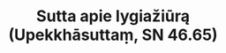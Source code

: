 ---
layout: page
title: 'Sutta apie lygiažiūrą (Upekkhāsuttaṃ, SN 46.65)'
category: susijusios suttos
index: 
    - Meditacija
    - Lygiažiūrą (upekkhā)
sortIndex: 46065
tags: 
    - Meditacija
    - Lygiažiūrą (upekkhā)
suttacentral: sn46.65
---